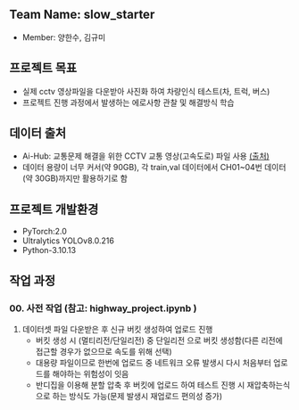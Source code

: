 ## Team Name: slow_starter
- Member: 양한수, 김규미

## 프로젝트 목표
- 실제 cctv 영상파일을 다운받아 사진화 하여 차량인식 테스트(차, 트럭, 버스)
- 프로젝트 진행 과정에서 발생하는 에로사항 관찰 및 해결방식 학습

## 데이터 출처
- Ai-Hub: 교통문제 해결을 위한 CCTV 교통 영상(고속도로) 파일 사용 [(출처)](https://www.aihub.or.kr/aihubdata/data/view.do?currMenu=&topMenu=&aihubDataSe=data&dataSetSn=164)
- 데이터 용량이 너무 커서(약 90GB), 각 train,val 데이터에서 CH01~04번 데이터(약 30GB)까지만 활용하기로 함

## 프로젝트 개발환경
- PyTorch:2.0
- Ultralytics YOLOv8.0.216
- Python-3.10.13

## 작업 과정

### 00. 사전 작업 (참고: highway_project.ipynb )

1) 데이터셋 파일 다운받은 후 신규 버킷 생성하여 업로드 진행
   - 버킷 생성 시 (멀티리전/단일리전) 중 단일리전 으로 버킷 생성함(다른 리전에 접근할 경우가 없으므로 속도를 위해 선택)
   - 대용량 파일이므로 한번에 업로드 중 네트워크 오류 발생시 다시 처음부터 업로드를 해야하는 위험성이 잇음
   - 반디집을 이용해 분할 압축 후 버킷에 업로드 하여 테스트 진행 시 재압축하는식으로 하는 방식도 가능(문제 발생시 재업로드 편의성 증가)
  
   
  









